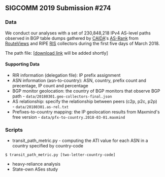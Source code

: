 ## SIGCOMM 2019 Submission #274 ##

### Data ###
We conduct our analyses with a set of 230,848,218 IPv4 AS-level paths observed in BGP table dumps gathered by [CAIDA](http://www.caida.org)'s [AS-Rank](http://as-rank.caida.org/) from [RouteViews](http://www.routeviews.org/routeviews/) and RIPE [RIS](https://www.ripe.net/analyse/internet-measurements/routing-information-service-ris) collectors during the first five days of March 2018.

The path file: [[download link](https://) will be added shortly]

#### Supporting Data ####
* RIR information (delegation file): IP prefix assignment
* ASN information (asn-to-country): ASN, country, prefix count and precentage, IP count and percentage
* BGP monitor geolocation: the country of BGP monitors that observe BGP path - `data/20180301.geo-collectors-final.json`
* AS relationship: specify the relationship between peers (c2p, p2c, p2p) - `data/20180301.as-rel.txt`
* Prefixes-to-country mapping: the IP geolocation results from Maxmind's free version - `data/pfx-to-country.2018-03-01.maxmind`


### Scripts ###
* transit_path_metric.py - computing the ATI value for each ASN in a country specified by country-code
```
$ transit_path_metric.py [two-letter-country-code]
```
* heavy-reliance analysis
* State-own ASes study
